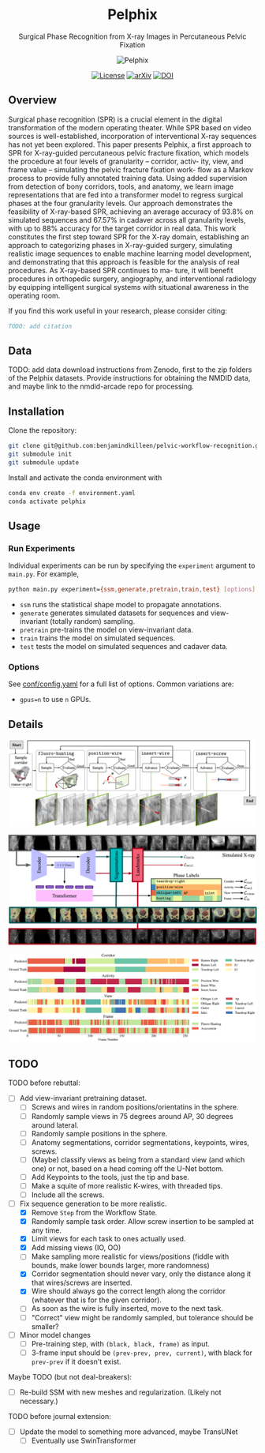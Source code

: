 <div align="center">

# Pelphix

Surgical Phase Recognition from X-ray Images in Percutaneous Pelvic Fixation

![Pelphix](images/procedure_000.gif)

</div>

<div align="center">

<!-- TODO: update links to the arxiv and dataset links. -->
[![License](https://img.shields.io/badge/License-Apache%202.0-blue.svg)](
<https://opensource.org/licenses/Apache-2.0>)
[![arXiv](https://img.shields.io/badge/arXiv-2109.13900-b31b1b.svg)](
<https://arxiv.org/abs/2109.13900>)
[![DOI](https://zenodo.org/badge/DOI/10.5281/zenodo.5555555.svg)](
<https://doi.org/10.5281/zenodo.5555555>)

<div align="left">

## Overview

Surgical phase recognition (SPR) is a crucial element in the digital transformation of the modern operating theater. While SPR based on video sources is well-established, incorporation of interventional X-ray sequences has not yet been explored. This paper presents Pelphix, a first approach to SPR for X-ray-guided percutaneous pelvic fracture fixation, which models the procedure at four levels of granularity – corridor, activ- ity, view, and frame value – simulating the pelvic fracture fixation work- flow as a Markov process to provide fully annotated training data. Using added supervision from detection of bony corridors, tools, and anatomy, we learn image representations that are fed into a transformer model to regress surgical phases at the four granularity levels. Our approach demonstrates the feasibility of X-ray-based SPR, achieving an average accuracy of 93.8% on simulated sequences and 67.57% in cadaver across all granularity levels, with up to 88% accuracy for the target corridor in real data. This work constitutes the first step toward SPR for the X-ray domain, establishing an approach to categorizing phases in X-ray-guided surgery, simulating realistic image sequences to enable machine learning model development, and demonstrating that this approach is feasible for the analysis of real procedures. As X-ray-based SPR continues to ma- ture, it will benefit procedures in orthopedic surgery, angiography, and interventional radiology by equipping intelligent surgical systems with situational awareness in the operating room.

If you find this work useful in your research, please consider citing:

```bibtex
TODO: add citation
```

## Data

TODO: add data download instructions from Zenodo, first to the zip folders of the Pelphix datasets.
Provide instructions for obtaining the NMDID data, and maybe link to the nmdid-arcade repo for
processing.

## Installation

Clone the repository:

```bash
git clone git@github.com:benjamindkilleen/pelvic-workflow-recognition.git
git submodule init
git submodule update
```

Install and activate the conda environment with

```bash
conda env create -f environment.yaml
conda activate pelphix
```

## Usage

### Run Experiments

Individual experiments can be run by specifying the `experiment` argument to `main.py`. For example,

```bash
python main.py experiment={ssm,generate,pretrain,train,test} [options]
```

- `ssm` runs the statistical shape model to propagate annotations.
- `generate` generates simulated datasets for sequences and view-invariant (totally random) sampling.
- `pretrain` pre-trains the model on view-invariant data.
- `train` trains the model on simulated sequences.
- `test` tests the model on simulated sequences and cadaver data.

### Options

See [conf/config.yaml](/conf/config.yaml) for a full list of options. Common variations are:

- `gpus=n` to use `n` GPUs.

## Details

![simulation](images/simulation_overview.png)

![architecture](images/architecture.png)

![results](images/liverpool_000000000.png)

## TODO

TODO before rebuttal:

- [ ] Add view-invariant pretraining dataset.
  - [ ] Screws and wires in random positions/orientatins in the sphere.
  - [ ] Randomly sample views in 75 degrees around AP, 30 degrees around lateral.
  - [ ] Randomly sample positions in the sphere.
  - [ ] Anatomy segmentations, corridor segmentations, keypoints, wires, screws.
  - [ ] (Maybe) classify views as being from a standard view (and which one) or not, based on a head coming off the U-Net bottom.
  - [ ] Add Keypoints to the tools, just the tip and base.
  - [ ] Make a squite of more realistic K-wires, with threaded tips.
  - [ ] Include all the screws.
- [ ] Fix sequence generation to be more realistic.
  - [X] Remove `Step` from the Workflow State.
  - [X] Randomly sample task order. Allow screw insertion to be sampled at any time.
  - [X] Limit views for each task to ones actually used.
  - [X] Add missing views (IO, OO)
  - [ ] Make sampling more realistic for views/positions (fiddle with bounds, make lower bounds larger, more randomness)
  - [X] Corridor segmentation should never vary, only the distance along it that wires/screws are inserted.
  - [X] Wire should always go the correct length along the corridor (whatever that is for the given corridor).
  - [ ] As soon as the wire is fully inserted, move to the next task.
  - [ ] "Correct" view might be randomly sampled, but tolerance should be smaller?
- [ ] Minor model changes
  - [ ] Pre-training step, with `(black, black, frame)` as input.
  - [ ] 3-frame input should be `(prev-prev, prev, current)`, with black for `prev-prev` if it doesn't exist.

Maybe TODO (but not deal-breakers):

- [ ] Re-build SSM with new meshes and regularization. (Likely not necessary.)

TODO before journal extension:

- [ ] Update the model to something more advanced, maybe TransUNet
  - [ ] Eventually use SwinTransformer

</div>
